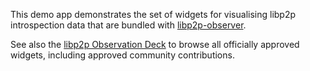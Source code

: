This demo app demonstrates the set of widgets for visualising libp2p introspection data that are bundled with [libp2p-observer](https://github.com/libp2p/libp2p-observer). 

See also the [libp2p Observation Deck](http://libp2p.github.io/libp2p-observation-deck) to browse all officially approved widgets, including approved community contributions.